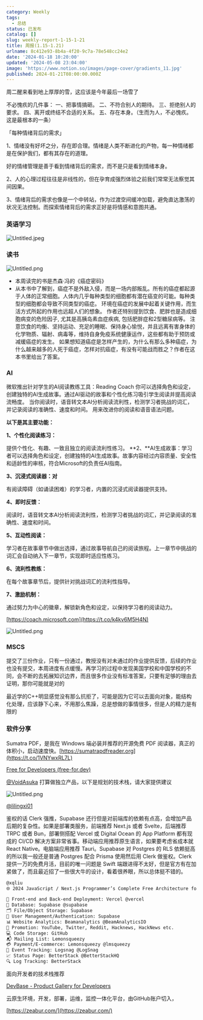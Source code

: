 ```yaml
---
category: Weekly
tags:
  - 总结
status: 已发布
catalog: []
slug: weekly-report-1-15-1-21
title: 周报(1.15-1.21)
urlname: 8c412e93-8b4a-4f20-9c7a-78e548cc24e2
date: '2024-01-18 10:20:00'
updated: '2024-05-08 23:04:00'
image: 'https://www.notion.so/images/page-cover/gradients_11.jpg'
published: 2024-01-21T08:00:00.000Z
---
```


周二醒来看到地上厚厚的雪，这应该是今年最后一场雪了


不必愧疚的几件事：
一、把事情搞砸。
二、不符合别人的期待。
三、拒绝别人的要求。
四、离开或终结不合适的关系。
五、存在本身。（生而为人，不必愧疚。这是最根本的一条）


「每种情绪背后的需求」


1、情绪没有好坏之分，存在即合理。情绪是人类不断进化的产物，每一种情绪都是在保护我们，都有其存在的道理。


好的情绪管理是善于看到情绪背后的需求，而不是只是看到情绪本身。


2、人的心理过程往往是非线性的，但在孕育成强烈体验之前我们常常无法察觉其间因果。


3、情绪背后的需求也像是一个中转站，作为过渡空间缓冲加载，避免直达激荡的状况无法控制。而探索情绪背后的需求正好是将情感和意图共通。


### 英语学习


![Untitled.jpeg](https://prod-files-secure.s3.us-west-2.amazonaws.com/5d24fe63-e567-4804-86f9-9fdc62e13082/faec46dc-9da5-4799-b905-c316418f1168/Untitled.jpeg?X-Amz-Algorithm=AWS4-HMAC-SHA256&X-Amz-Content-Sha256=UNSIGNED-PAYLOAD&X-Amz-Credential=ASIAZI2LB46664HYALQZ%2F20250320%2Fus-west-2%2Fs3%2Faws4_request&X-Amz-Date=20250320T213323Z&X-Amz-Expires=3600&X-Amz-Security-Token=IQoJb3JpZ2luX2VjED0aCXVzLXdlc3QtMiJGMEQCIDgCJGPQsAv0maCDUMw1NFDveTIdiJhd3cG1926%2FQbShAiA12sn%2F3t67ivmGM6njkhl1JjbFl9j%2BAtDtUflZYjgVQyqIBAiW%2F%2F%2F%2F%2F%2F%2F%2F%2F%2F8BEAAaDDYzNzQyMzE4MzgwNSIMaN2JpANB2EuiR%2BGcKtwDQZSjgmKI38hbY4paPkjG7mY%2FLqaX8IgBRZVuju0XabNzLJcDkUfGmyD1ejbawAXmJRU8nJbZ%2BdDqC500xomvnZ3cizPQA4beuiN244bWythJbY1rB43ZwaaGVJk1c4Cps2xHjRyx%2F7enDQoGYIcfX7JQQxceDPbHLy9P31wRJxWSzogwYqjmIdmpTDJPevtSMnu1OeiCzD%2F2AUEbv9Xpmi8c0rC%2FCj%2BVK3fOSdXCAFEJAGVP2YUBl%2BvRmvy6uR6tM65ssn9FfdptdcPg5%2FAL9SNp8vjmIZOe6TyfFat3ROgQLc1lFTpkieN9njgl45Q3Z9Sf3LOi20yf%2BgND8rqsOeRKuXuSt80%2Fh5CsQItNB45AFDe9FZmYEm4GeRspNmXl94mhgpLQm4tnk%2FpeztPHNjfLokcNOax0i2yZSpe40dBDsH1tsQ7BgOjW1FiKg9hciAfPkgp9jD%2Bkyp%2FhkGNJTtwd38eUJTVzvUbG5ndp4oV8n8P1q2F2KBeqWjXZtL153WVTY73l0qcyBQ2SAvWSV5ZzO%2FLxZLHZgSf8rAAdV%2Buw0oNW%2BLdjoI6XYE4AWsDJApD3caObAsAyP1deTS1QI5cDXk6yaPOIpmstDbTk9vTaZPpH6NbWmzCf%2BVIw9oTyvgY6pgEkdNmCkpfJVpiNINnDFR4QZp821kM8dz6W4kp7thE1dbF%2BrHLuUFem4P3TuDeI1bDifxmBnlLXzRL8ngCbs%2FrhP114v08Y2b%2Fsv5rhJwYoKYv3juyIKf5m1fKXhT6uZW7xBY%2B27aX5gVwWaag5QH%2FBaCGhKsweSbtXKW8n0%2F8jTiD9YbVAbG4IHzYCvRkozMu6hbtyiuU8KeApVfrNLVFfXJj6l2Hf&X-Amz-Signature=489c5fb69acc67d531a2920f39d1a099b0d179e75d4a02fa31c9fc4a335fdbbb&X-Amz-SignedHeaders=host&x-id=GetObject)


### 读书


![Untitled.png](https://prod-files-secure.s3.us-west-2.amazonaws.com/5d24fe63-e567-4804-86f9-9fdc62e13082/08aff459-da99-4ed5-87c6-1f4c95b62ac3/Untitled.png?X-Amz-Algorithm=AWS4-HMAC-SHA256&X-Amz-Content-Sha256=UNSIGNED-PAYLOAD&X-Amz-Credential=ASIAZI2LB46664HYALQZ%2F20250320%2Fus-west-2%2Fs3%2Faws4_request&X-Amz-Date=20250320T213323Z&X-Amz-Expires=3600&X-Amz-Security-Token=IQoJb3JpZ2luX2VjED0aCXVzLXdlc3QtMiJGMEQCIDgCJGPQsAv0maCDUMw1NFDveTIdiJhd3cG1926%2FQbShAiA12sn%2F3t67ivmGM6njkhl1JjbFl9j%2BAtDtUflZYjgVQyqIBAiW%2F%2F%2F%2F%2F%2F%2F%2F%2F%2F8BEAAaDDYzNzQyMzE4MzgwNSIMaN2JpANB2EuiR%2BGcKtwDQZSjgmKI38hbY4paPkjG7mY%2FLqaX8IgBRZVuju0XabNzLJcDkUfGmyD1ejbawAXmJRU8nJbZ%2BdDqC500xomvnZ3cizPQA4beuiN244bWythJbY1rB43ZwaaGVJk1c4Cps2xHjRyx%2F7enDQoGYIcfX7JQQxceDPbHLy9P31wRJxWSzogwYqjmIdmpTDJPevtSMnu1OeiCzD%2F2AUEbv9Xpmi8c0rC%2FCj%2BVK3fOSdXCAFEJAGVP2YUBl%2BvRmvy6uR6tM65ssn9FfdptdcPg5%2FAL9SNp8vjmIZOe6TyfFat3ROgQLc1lFTpkieN9njgl45Q3Z9Sf3LOi20yf%2BgND8rqsOeRKuXuSt80%2Fh5CsQItNB45AFDe9FZmYEm4GeRspNmXl94mhgpLQm4tnk%2FpeztPHNjfLokcNOax0i2yZSpe40dBDsH1tsQ7BgOjW1FiKg9hciAfPkgp9jD%2Bkyp%2FhkGNJTtwd38eUJTVzvUbG5ndp4oV8n8P1q2F2KBeqWjXZtL153WVTY73l0qcyBQ2SAvWSV5ZzO%2FLxZLHZgSf8rAAdV%2Buw0oNW%2BLdjoI6XYE4AWsDJApD3caObAsAyP1deTS1QI5cDXk6yaPOIpmstDbTk9vTaZPpH6NbWmzCf%2BVIw9oTyvgY6pgEkdNmCkpfJVpiNINnDFR4QZp821kM8dz6W4kp7thE1dbF%2BrHLuUFem4P3TuDeI1bDifxmBnlLXzRL8ngCbs%2FrhP114v08Y2b%2Fsv5rhJwYoKYv3juyIKf5m1fKXhT6uZW7xBY%2B27aX5gVwWaag5QH%2FBaCGhKsweSbtXKW8n0%2F8jTiD9YbVAbG4IHzYCvRkozMu6hbtyiuU8KeApVfrNLVFfXJj6l2Hf&X-Amz-Signature=d2bca1cd9921cb5e53b92fed0cc2086b79e8273b85f749a8e9940e9de98b2cfe&X-Amz-SignedHeaders=host&x-id=GetObject)

- 本周读完的书是杰森·冯的《癌症密码》
- 从本书中了解到，癌症不是外敌入侵，而是一场内部叛乱。所有的癌症都起源于人体的正常细胞。人体内几乎每种类型的细胞都有潜在癌变的可能。每种类型的细胞都会导致不同类型的癌症。
环境在癌症的发展中起着关键作用，而生活方式所起的作用也远超人们的想象。
作者还特别提到饮食、肥胖也是造成细胞病变的危险因子, 尤其是高胰岛素血症疾病, 包括肥胖症和2型糖尿病等。
注意饮食的均衡、坚持运动、充足的睡眠、保持身心愉悦，并且远离有害身体的化学物质、辐射、病毒等，维持自身免疫系统健康运作，这些都有助于预防或减缓癌症的发生。
如果想知道癌症是怎样产生的，为什么有那么多种癌症，为什么越来越多的人死于癌症，怎样对抗癌症，有没有可能战而胜之？作者在这本书里给出了答案。

### AI


微软推出针对学生的AI阅读教练工具：Reading Coach
你可以选择角色和设定，创建独特的AI生成故事。通过AI驱动的故事和个性化练习吸引学生阅读并提高阅读流畅度。
当你阅读时，语音转文本AI分析阅读流利性，检测学习者挑战的词汇，并记录阅读的准确性、速度和时间。
用来改进你的阅读和语音语法问题。


**以下是其主要功能：**


**1、个性化阅读练习：**


提供个性化、有趣、一致且独立的阅读流利性练习。
**2、**AI生成故事：学习者可以选择角色和设定，创建独特的AI生成故事。故事内容经过内容质量、安全性和适龄性的审核，符合Microsoft的负责任AI指南。


**3、沉浸式阅读器：对**


有阅读障碍（如诵读困难）的学习者，内置的沉浸式阅读器提供支持。


**4、即时反馈：**


阅读时，语音转文本AI分析阅读流利性，检测学习者挑战的词汇，并记录阅读的准确性、速度和时间。


**5、互动性阅读：**


学习者在故事章节中做出选择，通过故事导航自己的阅读旅程。上一章节中挑战的词汇会自动纳入下一章节，实现即时适应性练习。


**6、流利性教练：**


在每个故事章节后，提供针对挑战词汇的流利性指导。


**7、激励机制：**


通过努力为中心的徽章，解锁新角色和设定，以保持学习者的阅读动力。


[https://coach.microsoft.com](https://t.co/k4kv6M5H4N)


![Untitled.png](https://prod-files-secure.s3.us-west-2.amazonaws.com/5d24fe63-e567-4804-86f9-9fdc62e13082/8f53d036-0cfc-469d-a837-f15107675ae4/Untitled.png?X-Amz-Algorithm=AWS4-HMAC-SHA256&X-Amz-Content-Sha256=UNSIGNED-PAYLOAD&X-Amz-Credential=ASIAZI2LB46664HYALQZ%2F20250320%2Fus-west-2%2Fs3%2Faws4_request&X-Amz-Date=20250320T213323Z&X-Amz-Expires=3600&X-Amz-Security-Token=IQoJb3JpZ2luX2VjED0aCXVzLXdlc3QtMiJGMEQCIDgCJGPQsAv0maCDUMw1NFDveTIdiJhd3cG1926%2FQbShAiA12sn%2F3t67ivmGM6njkhl1JjbFl9j%2BAtDtUflZYjgVQyqIBAiW%2F%2F%2F%2F%2F%2F%2F%2F%2F%2F8BEAAaDDYzNzQyMzE4MzgwNSIMaN2JpANB2EuiR%2BGcKtwDQZSjgmKI38hbY4paPkjG7mY%2FLqaX8IgBRZVuju0XabNzLJcDkUfGmyD1ejbawAXmJRU8nJbZ%2BdDqC500xomvnZ3cizPQA4beuiN244bWythJbY1rB43ZwaaGVJk1c4Cps2xHjRyx%2F7enDQoGYIcfX7JQQxceDPbHLy9P31wRJxWSzogwYqjmIdmpTDJPevtSMnu1OeiCzD%2F2AUEbv9Xpmi8c0rC%2FCj%2BVK3fOSdXCAFEJAGVP2YUBl%2BvRmvy6uR6tM65ssn9FfdptdcPg5%2FAL9SNp8vjmIZOe6TyfFat3ROgQLc1lFTpkieN9njgl45Q3Z9Sf3LOi20yf%2BgND8rqsOeRKuXuSt80%2Fh5CsQItNB45AFDe9FZmYEm4GeRspNmXl94mhgpLQm4tnk%2FpeztPHNjfLokcNOax0i2yZSpe40dBDsH1tsQ7BgOjW1FiKg9hciAfPkgp9jD%2Bkyp%2FhkGNJTtwd38eUJTVzvUbG5ndp4oV8n8P1q2F2KBeqWjXZtL153WVTY73l0qcyBQ2SAvWSV5ZzO%2FLxZLHZgSf8rAAdV%2Buw0oNW%2BLdjoI6XYE4AWsDJApD3caObAsAyP1deTS1QI5cDXk6yaPOIpmstDbTk9vTaZPpH6NbWmzCf%2BVIw9oTyvgY6pgEkdNmCkpfJVpiNINnDFR4QZp821kM8dz6W4kp7thE1dbF%2BrHLuUFem4P3TuDeI1bDifxmBnlLXzRL8ngCbs%2FrhP114v08Y2b%2Fsv5rhJwYoKYv3juyIKf5m1fKXhT6uZW7xBY%2B27aX5gVwWaag5QH%2FBaCGhKsweSbtXKW8n0%2F8jTiD9YbVAbG4IHzYCvRkozMu6hbtyiuU8KeApVfrNLVFfXJj6l2Hf&X-Amz-Signature=fcac15144b536d7541f9a6a730609d2058d9fcd8cbff2ac97123dea1dae91b37&X-Amz-SignedHeaders=host&x-id=GetObject)


### MSCS


提交了三份作业，只有一份通过，教授没有对未通过的作业提供反馈，后续的作业也没有提交，本周进度有点缓慢。再学习的过程中发现美国学校和中国学校的不同，会不断的去拓展知识边界，而且很多作业没有标准答案，只要有足够的理由去证明，那你可能就是对的


最近学的C++明显感觉没有那么抗拒了，可能是因为它可以去面向对象，能结构化处理，应该静下心来，不用那么焦躁，总是想做的事情很多，但是人的精力是有限的


### 软件分享


Sumatra PDF，是我在 Windows 端必装并推荐的开源免费 PDF 阅读器，真正的体积小，启动速度快。[https://sumatrapdfreader.org](https://t.co/1VNYwxRL7L)


[Free for Developers (free-for.dev)](https://free-for.dev/#/)


[@VoidAsuka](https://twitter.com/VoidAsuka) 打算做独立产品，以下是规划的技术栈，请大家提供建议


![Untitled.png](https://prod-files-secure.s3.us-west-2.amazonaws.com/5d24fe63-e567-4804-86f9-9fdc62e13082/93561a3c-b2bc-4a43-bbc5-67e3f740ed5e/Untitled.png?X-Amz-Algorithm=AWS4-HMAC-SHA256&X-Amz-Content-Sha256=UNSIGNED-PAYLOAD&X-Amz-Credential=ASIAZI2LB46664HYALQZ%2F20250320%2Fus-west-2%2Fs3%2Faws4_request&X-Amz-Date=20250320T213323Z&X-Amz-Expires=3600&X-Amz-Security-Token=IQoJb3JpZ2luX2VjED0aCXVzLXdlc3QtMiJGMEQCIDgCJGPQsAv0maCDUMw1NFDveTIdiJhd3cG1926%2FQbShAiA12sn%2F3t67ivmGM6njkhl1JjbFl9j%2BAtDtUflZYjgVQyqIBAiW%2F%2F%2F%2F%2F%2F%2F%2F%2F%2F8BEAAaDDYzNzQyMzE4MzgwNSIMaN2JpANB2EuiR%2BGcKtwDQZSjgmKI38hbY4paPkjG7mY%2FLqaX8IgBRZVuju0XabNzLJcDkUfGmyD1ejbawAXmJRU8nJbZ%2BdDqC500xomvnZ3cizPQA4beuiN244bWythJbY1rB43ZwaaGVJk1c4Cps2xHjRyx%2F7enDQoGYIcfX7JQQxceDPbHLy9P31wRJxWSzogwYqjmIdmpTDJPevtSMnu1OeiCzD%2F2AUEbv9Xpmi8c0rC%2FCj%2BVK3fOSdXCAFEJAGVP2YUBl%2BvRmvy6uR6tM65ssn9FfdptdcPg5%2FAL9SNp8vjmIZOe6TyfFat3ROgQLc1lFTpkieN9njgl45Q3Z9Sf3LOi20yf%2BgND8rqsOeRKuXuSt80%2Fh5CsQItNB45AFDe9FZmYEm4GeRspNmXl94mhgpLQm4tnk%2FpeztPHNjfLokcNOax0i2yZSpe40dBDsH1tsQ7BgOjW1FiKg9hciAfPkgp9jD%2Bkyp%2FhkGNJTtwd38eUJTVzvUbG5ndp4oV8n8P1q2F2KBeqWjXZtL153WVTY73l0qcyBQ2SAvWSV5ZzO%2FLxZLHZgSf8rAAdV%2Buw0oNW%2BLdjoI6XYE4AWsDJApD3caObAsAyP1deTS1QI5cDXk6yaPOIpmstDbTk9vTaZPpH6NbWmzCf%2BVIw9oTyvgY6pgEkdNmCkpfJVpiNINnDFR4QZp821kM8dz6W4kp7thE1dbF%2BrHLuUFem4P3TuDeI1bDifxmBnlLXzRL8ngCbs%2FrhP114v08Y2b%2Fsv5rhJwYoKYv3juyIKf5m1fKXhT6uZW7xBY%2B27aX5gVwWaag5QH%2FBaCGhKsweSbtXKW8n0%2F8jTiD9YbVAbG4IHzYCvRkozMu6hbtyiuU8KeApVfrNLVFfXJj6l2Hf&X-Amz-Signature=c773ea7e4759e5613617eda791b539453f1ac4cb356798f9b904cb60cf1b3def&X-Amz-SignedHeaders=host&x-id=GetObject)


[@lilingxi01](https://twitter.com/lilingxi01)


鉴权的话 Clerk 强推，Supabase 还行但是对前端库的依赖有点高，会增加产品后期的复杂性。如果是部署类服务，前端推荐 Next.js 或者 Svelte，后端推荐 TRPC 或者 Bun，部署侧搭配 Vercel 或 Digital Ocean 的 App Platform 都有现成的 CI/CD 解决方案非常省事。移动端应用推荐原生语言，如果要考虑省成本就 React Native。电脑端应用推荐 Tauri。Supabase 对 Postgres 的 RLS 依赖挺高的所以我一般还是普通 Postgres 配合 Prisma 使用然后用 Clerk 做鉴权。Clerk 提供一万的免费月活，目前的唯一问题是 Swift 端跟进得不太好，但是官方有在加紧做了，而且最近招了一些很大牛的设计，看着很养眼，所以总体挺不错的。


```markdown
@xqliu
🌐 2024 JavaScript / Next.js Programmer’s Complete Free Architecture for solo entrepreneur:

🔧 Front-end and Back-end Deployment: Vercel @vercel
💾 Database: Supabase @supabase
🗂️ File/Object Storage: Supabase
👥 User Management/Authentication: Supabase
📊 Website Analytics: Beamanalytics @BeamAnalyticsIO
📣 Promotion: YouTube, Twitter, Reddit, Hacknews, HackNews etc. 
💻 Code Storage: GitHub
📬 Mailing List: Lemonsqueezy
💳 Payment/E-commerce: Lemonsqueezy @lmsqueezy
📌 Event Tracking: Logsnag @LogSnag
📈 Status Page: BetterStack @BetterStackHQ
🔍 Log Tracking: BetterStack
```


面向开发者的技术栈推荐


[DevBase - Product Gallery for Developers](https://devbase.fyi/)


云原生环境，开发，部署，运维，监控一体化平台，由GitHub账户切入，


[https://zeabur.com/](https://zeabur.com/)

